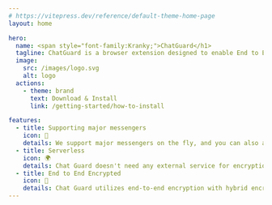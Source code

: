 ```yaml
---
# https://vitepress.dev/reference/default-theme-home-page
layout: home

hero:
  name: <span style="font-family:Kranky;">ChatGuard</h1>
  tagline: ChatGuard is a browser extension designed to enable End to End encryption to your favorite messenger
  image:
    src: /images/logo.svg
    alt: logo
  actions:
    - theme: brand
      text: Download & Install
      link: /getting-started/how-to-install

features:
  - title: Supporting major messengers
    icon: 💬
    details: We support major messengers on the fly, and you can also add support for your own messengers.
  - title: Serverless
    icon: 🌍
    details: Chat Guard doesn't need any external service for encryption; all data will be encrypted on the client.
  - title: End to End Encrypted
    icon: 🚀
    details: Chat Guard utilizes end-to-end encryption with hybrid encryption."
---
```

